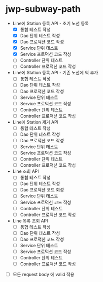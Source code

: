 # jwp-subway-path

- Line에 Station 등록 API - 초기 노선 등록
  - [x] 통합 테스트 작성
  - [x] Dao 단위 테스트 작성
  - [x] Dao 프로덕션 코드 작성
  - [x] Service 단위 테스트
  - [x] Service 프로덕션 코드 작성 
  - [ ] Controller 단위 테스트
  - [ ] Controller 프로덕션 코드 작성

- Line에 Station 등록 API - 기존 노선에 역 추가
  - [ ] 통합 테스트 작성
  - [ ] Dao 단위 테스트 작성
  - [ ] Dao 프로덕션 코드 작성
  - [ ] Service 단위 테스트
  - [ ] Service 프로덕션 코드 작성
  - [ ] Controller 단위 테스트
  - [ ] Controller 프로덕션 코드 작성

- Line에 Station 제거 API
    - [ ] 통합 테스트 작성
    - [ ] Dao 단위 테스트 작성
    - [ ] Dao 프로덕션 코드 작성
    - [ ] Service 단위 테스트
    - [ ] Service 프로덕션 코드 작성
    - [ ] Controller 단위 테스트
    - [ ] Controller 프로덕션 코드 작성

- Line 조회 API
    - [ ] 통합 테스트 작성
    - [ ] Dao 단위 테스트 작성
    - [ ] Dao 프로덕션 코드 회성
    - [ ] Service 단위 테스트
    - [ ] Service 프로덕션 코드 작성
    - [ ] Controller 단위 테스트
    - [ ] Controller 프로덕션 코드 작성

- Line 목록 조회 API
    - [ ] 통합 테스트 작성
    - [ ] Dao 단위 테스트 작성
    - [ ] Dao 프로덕션 코드 작성
    - [ ] Service 단위 테스트
    - [ ] Service 프로덕션 코드 작성
    - [ ] Controller 단위 테스트
    - [ ] Controller 프로덕션 코드 작성

- [ ] 모든 request body 에 valid 적용
